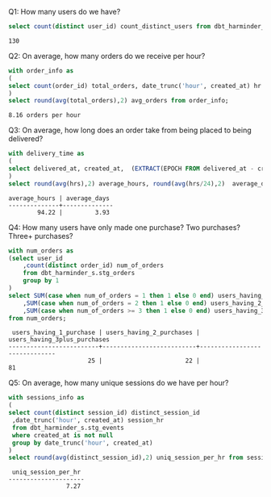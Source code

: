 Q1: How many users do we have?
```sql
select count(distinct user_id) count_distinct_users from dbt_harminder_s.stg_users;
```
```130```

Q2: On average, how many orders do we receive per hour?
```sql
with order_info as
(
select count(order_id) total_orders, date_trunc('hour', created_at) hr from dbt_harminder_s.stg_orders group by 2
)
select round(avg(total_orders),2) avg_orders from order_info;
```
```8.16 orders per hour```

Q3: On average, how long does an order take from being placed to being delivered?
```sql
with delivery_time as 
(
select delivered_at, created_at,  (EXTRACT(EPOCH FROM delivered_at - created_at)/3600)::Integer as hrs from dbt_harminder_s.stg_orders where delivered_at is not null and created_at is not null
)
select round(avg(hrs),2) average_hours, round(avg(hrs/24),2)  average_days from delivery_time;
```
```
average_hours | average_days
--------------+--------------
        94.22 |         3.93 
```

Q4: How many users have only made one purchase? Two purchases? Three+ purchases? 
```sql
with num_orders as
(select user_id
    ,count(distinct order_id) num_of_orders 
    from dbt_harminder_s.stg_orders 
    group by 1
)
select SUM(case when num_of_orders = 1 then 1 else 0 end) users_having_1_purchase
    ,SUM(case when num_of_orders = 2 then 1 else 0 end) users_having_2_purchases
    ,SUM(case when num_of_orders >= 3 then 1 else 0 end) users_having_3plus_purchases
from num_orders;
```
```
 users_having_1_purchase | users_having_2_purchases | users_having_3plus_purchases 
-------------------------+--------------------------+------------------------------
                      25 |                       22 |                           81
```

Q5: On average, how many unique sessions do we have per hour?
```sql
with sessions_info as 
(
select count(distinct session_id) distinct_session_id
 ,date_trunc('hour', created_at) session_hr 
 from dbt_harminder_s.stg_events 
 where created_at is not null
 group by date_trunc('hour', created_at) 
)
select round(avg(distinct_session_id),2) uniq_session_per_hr from sessions_info;
```
```
 uniq_session_per_hr 
---------------------
                7.27
```                
